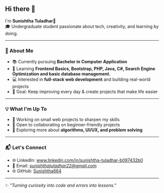 ## Hi there 👋  

I'm **Sunishtha Tuladhar**🌸  
🎓 Undergraduate student passionate about tech, creativity, and learning by doing.  

---

### 🚀 About Me  
- 📚 Currently pursuing **Bachelor in Computer Application** 
- 🌱 Learning **Frontend Basics, Bootstrap, PHP, Java, C#, Search Engine Optimization and basic database management.**
- 💻 Interested in **full-stack web development** and building real-world projects  
- 🎯 Goal: Keep improving every day & create projects that make life easier  

---

### 💡 What I'm Up To  
- 🔨 Working on small web projects to sharpen my skills  
- 🤝 Open to collaborating on beginner-friendly projects  
- 📖 Exploring more about **algorithms, UI/UX, and problem solving**  

---

### 📬 Let's Connect  
- 🌐 LinkedIn: www.linkedin.com/in/sunishtha-tuladhar-b097432b0
- 💌 Email: *sunishthatuladhar22@gmail.com*  
- 🌐 GitHub: [Sunishtha664](https://github.com/Sunishtha664)  

---

✨ *"Turning curiosity into code and errors into lessons."*  
